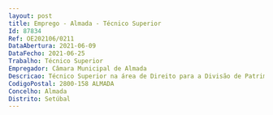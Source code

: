 ```yaml
--- 
layout: post
title: Emprego - Almada - Técnico Superior
Id: 87834
Ref: OE202106/0211
DataAbertura: 2021-06-09
DataFecho: 2021-06-25
Trabalho: Técnico Superior
Empregador: Câmara Municipal de Almada
Descricao: Técnico Superior na área de Direito para a Divisão de Património   Departamento de Património e Compras   Secretaria Geral.Descrição das principais funções e atividades a desenvolver   Garantir a inscrição e a atualização dos prédios integrados no património municipal junto dos serviços de Finanças, nas respetivas matrizes prediais, bem como os correspondentes registos junto das conservatórias do registo predial, relativos à abertura e atualização das descrições prediais, à inscrição dos factos sujeitos a registo e respetivos averbamentos, nos casos previstos na lei e noutros que se reputem adequados e vantajosos para o interesse público e do Município   Colaborar na tramitação dos processos de aquisição e alienação de imóveis municipais, assegurando a sua avaliação e eventual encaminhamento aos serviços jurídicos, quando se determine o recurso à expropriação Características Profissionais   Experiência profissional em registo predial e matricial   Serão valorizados conhecimentos de registo no âmbito do procedimento extraordinário de registo e de regularização dos bens imóveis do domínio privado do Estado, dos institutos públicos, das regiões autónomas e das autarquias locais Decreto Lei n.º 51 2017, de 25 de maio.
CodigoPostal: 2800-158 ALMADA
Concelho: Almada
Distrito: Setúbal
--- 
```

